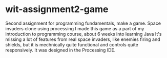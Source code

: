 # wit-assignment2-game
Second assignment for programming fundamentals, make a game. Space invaders clone using processing
I made this game as a part of my introduction to programming course, about 6 weeks into learning Java
It's missing a lot of features from real space invaders, like enemies firing and shields, but it is
mechnically quite functional and controls quite responsively. It was designed in the Processing IDE.
